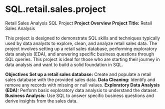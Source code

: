 # SQL.retail.sales.project
Retail Sales Analysis SQL Project
**Project Overview**
**Project Title:** Retail Sales Analysis

This project is designed to demonstrate SQL skills and techniques typically used by data analysts to explore, clean, and analyze retail sales data. The project involves setting up a retail sales database, performing exploratory data analysis (EDA), and answering specific business questions through SQL queries. This project is ideal for those who are starting their journey in data analysis and want to build a solid foundation in SQL.

**Objectives**
**Set up a retail sales database:** Create and populate a retail sales database with the provided sales data.
**Data Cleaning:** Identify and remove any records with missing or null values.
**Exploratory Data Analysis (EDA):** Perform basic exploratory data analysis to understand the dataset.
**Business Analysis:** Use SQL to answer specific business questions and derive insights from the sales data.
